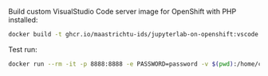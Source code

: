 Build custom VisualStudio Code server image for OpenShift with PHP installed:

```bash
docker build -t ghcr.io/maastrichtu-ids/jupyterlab-on-openshift:vscode .
```

Test run:

```bash
docker run --rm -it -p 8888:8888 -e PASSWORD=password -v $(pwd):/home/coder ghcr.io/maastrichtu-ids/jupyterlab-on-openshift:vscode
```